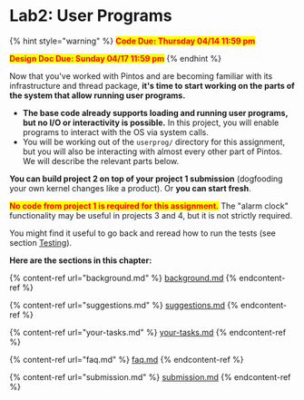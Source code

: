 # Lab2: User Programs

{% hint style="warning" %}
<mark style="color:red;">**Code Due: Thursday 04/14 11:59 pm**</mark>

<mark style="color:red;">**Design Doc Due: Sunday 04/17 11:59 pm**</mark>
{% endhint %}

Now that you've worked with Pintos and are becoming familiar with its infrastructure and thread package, **it's time to start working on the parts of the system that allow running user programs.**&#x20;

* **The base code already supports loading and running user programs, but no I/O or interactivity is possible.** In this project, you will enable programs to interact with the OS via system calls.
* You will be working out of the `userprog/` directory for this assignment, but you will also be interacting with almost every other part of Pintos. We will describe the relevant parts below.

**You can build project 2 on top of your project 1 submission** (dogfooding your own kernel changes like a product). Or **you can start fresh**.&#x20;

<mark style="color:red;">**No code from project 1 is required for this assignment.**</mark> The "alarm clock" functionality may be useful in projects 3 and 4, but it is not strictly required.

You might find it useful to go back and reread how to run the tests (see section [Testing](../../getting-started/debug-and-test/testing.md)).

**Here are the sections in this chapter:**

{% content-ref url="background.md" %}
[background.md](background.md)
{% endcontent-ref %}

{% content-ref url="suggestions.md" %}
[suggestions.md](suggestions.md)
{% endcontent-ref %}

{% content-ref url="your-tasks.md" %}
[your-tasks.md](your-tasks.md)
{% endcontent-ref %}

{% content-ref url="faq.md" %}
[faq.md](faq.md)
{% endcontent-ref %}

{% content-ref url="submission.md" %}
[submission.md](submission.md)
{% endcontent-ref %}
